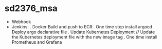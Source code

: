 # sd2376_msa
- Webhook
- Jenkins:
    . Docker Build and push to ECR
    . One time step install argocd
    . Deploy argo declarative file
    . Update Kubernetes Deployment // Update the Kubernetes deployment file with the new image tag
    . One time install Prometheus and Grafana
